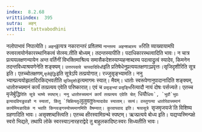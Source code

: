 ```yaml
---
index:  8.2.68
vrittiindex:  395
sutra:  अहन्
vritti:  tattvabodhini 
---
```


नलोपाभावं निपात्येति। `अहन्`इत्यत्र नकारान्तरं प्रश्लिष्य `नान्तस्य अहन्शब्दस्य रु`रिति व्याख्यायामपि रुत्वरत्वयोर्नकारस्थानिकत्वं सेत्स्य.तीति बोध्यम्। तदन्तस्यापीति। पदाधिकारस्थत्वादिति भावः। न चात्र प्रत्ययलक्षणन्यायेन अन्त वर्तिनीं विभक्तिमाश्रित्य समासैकदेशस्याप्यहन्शब्दस्य पदत्वाद्रुत्वं स्यादेव, किमनेन तदन्तविध्याश्रयणेनेति शङ्क्यम्। `उत्तरपदत्वे चापदादिविधौ`इति प्रतिषेधेनुप्रत्ययलक्षणाऽप्रवृत्तः।सृजिदृशीरिति सूत्र इति। एतच्चोलक्षणम्,`मृजेर्वृद्धिः`इति सूत्रेऽपि तत्प्रयोगात्। रज्जुसृङ्भ्यामति। ननु भ्याम्प्रत्ययोझलादिरकिद्भवतीति `सृजिदृशोः`इत्यमागमः स्यात्। मैवम्। धातोः स्वरूपेणानुपादानादिति शङ्क्यम्, धातोरुच्यमानं कार्यं तत्प्रत्यय एवेति परिष्कारात्। एवं च `प्रसृङ्भ्यां` `प्रसृङ्भि`रित्यादौ नायं दोषः पर्सज्यते। एतच्च मृजेर्बुद्धि`रिति सूत्रे भाष्ये स्पष्टम्। ननु धातोरुच्यमानं कार्यं तत्प्रत्यय एवेति चेत् `धियौ``धियः`, `भुवौ`भुवः इत्यादवियङुवङौ न स्यातां, किंतु `चिक्षियतुः``लुलुवतु`रित्यादावेव स्याताम्। सत्यं। वस्तुगत्या धातोरेवाच्यमानं कार्यमियङादिकं न भवति किन्त्वङ्गस्योच्यमानमिति वैषम्यात्। कुत्वापवाद इति। षत्वसूत्रे `सृजमृजयजे`ति विशिष्य ग्रहणादिति भावः। असृक्शब्दस्त्विति। एतच्च क्षीरस्वामिग्रन्थे स्पष्टम्। ऋज्प्रत्यये बोध्य इति। यद्यप्यस्मिन्पक्षे स्वरो भिद्यते, तथापि लोके स्वरस्याऽनारहराद्वेदे तु बाहुलकादिष्टःस्वरः सिध्यतीति भावः।


